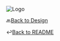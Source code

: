 ![Logo](https://user-images.githubusercontent.com/106563665/177088152-45e037d7-78aa-4181-9792-4944d8d151d8.png)

🔙[Back to Design](../Diseño)

↩️[Back to README](../README.md)
